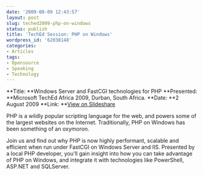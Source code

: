 ```yaml
---
date: '2009-08-09 12:43:57'
layout: post
slug: teched2009-php-on-windows
status: publish
title: 'TechEd Session: PHP on Windows'
wordpress_id: '62038148'
categories:
- Articles
tags:
- Opensource
- Speaking
- Technology
---
```


**Title: **Windows Server and FastCGI technologies for PHP
**Presented: **Microsoft TechEd Africa 2009, Durban, South Africa.
**Date: **2 August 2009
**Link: **[View on Slideshare](http://www.slideshare.net/timkeller/windows-server-and-fast-cgi-technologies-for-php)



  

PHP is a wildly popular scripting language for the web, and powers some of the largest websites on the Internet. Traditionally, PHP on Windows has been something of an oxymoron.   
  
Join us and find out why PHP is now highly performant, scalable and efficient when run under FastCGI on Windows Server and IIS. Presented by a local PHP developer, you'll gain insight into how you can take advantage of PHP on Windows, and integrate it with technologies like PowerShell, ASP.NET and SQLServer.
